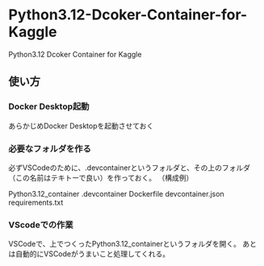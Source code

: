 # Python3.12-Dcoker-Container-for-Kaggle
Python3.12 Dcoker Container for Kaggle


## 使い方

### Docker Desktop起動
あらかじめDocker Desktopを起動させておく

### 必要なフォルダを作る
必ずVSCodeのために、.devcontainerというフォルダと、その上のフォルダ（この名前はテキトーで良い）を作っておく。
（構成例）

Python3.12_container
    .devcontainer
        Dockerfile
        devcontainer.json
        requirements.txt

### VScodeでの作業
VSCodeで、上でつくったPython3.12_containerというフォルダを開く。
あとは自動的にVSCodeがうまいこと処理してくれる。
